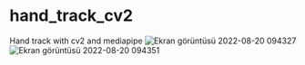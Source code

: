 # hand_track_cv2
Hand track with cv2 and mediapipe
![Ekran görüntüsü 2022-08-20 094327](https://user-images.githubusercontent.com/78693320/185732898-511f7f59-0107-470a-b8a2-48db89578de6.png)
![Ekran görüntüsü 2022-08-20 094351](https://user-images.githubusercontent.com/78693320/185732900-13c90cf6-5910-44e8-a856-6ebc33d75579.png)
